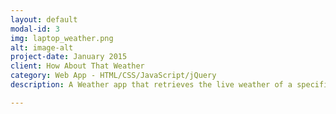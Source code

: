 ```yaml
---
layout: default
modal-id: 3
img: laptop_weather.png
alt: image-alt
project-date: January 2015
client: How About That Weather
category: Web App - HTML/CSS/JavaScript/jQuery
description: A Weather app that retrieves the live weather of a specified location. Utilizes the <a href="http://www.wunderground.com/weather/api/">Weather Underground API</a>.

---
```

